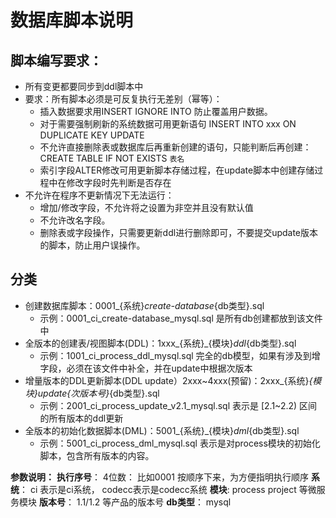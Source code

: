 # 数据库脚本说明
## 脚本编写要求：

- 所有变更都要同步到ddl脚本中
- 要求：所有脚本必须是可反复执行无差别（幂等）：
  - 插入数据要求用INSERT IGNORE INTO 防止覆盖用户数据。
  - 对于需要强制刷新的系统数据可用更新语句 INSERT INTO xxx ON DUPLICATE KEY UPDATE
  - 不允许直接删除表或数据库后再重新创建的语句，只能判断后再创建：CREATE TABLE IF NOT EXISTS `表名`
  - 索引字段ALTER修改可用更新脚本存储过程，在update脚本中创建存储过程中在修改字段时先判断是否存在
- 不允许在程序不更新情况下无法运行：
  - 增加/修改字段，不允许将之设置为非空并且没有默认值
  - 不允许改名字段。
  - 删除表或字段操作，只需要更新ddl进行删除即可，不要提交update版本的脚本，防止用户误操作。


## 分类

- 创建数据库脚本：0001_{系统}_create-database_{db类型}.sql
  - 示例：0001_ci_create-database_mysql.sql 是所有db创建都放到该文件中
- 全版本的创建表/视图脚本(DDL)：1xxx_{系统}_{模块}_ddl_{db类型}.sql
  - 示例：1001_ci_process_ddl_mysql.sql  完全的db模型，如果有涉及到增字段，必须在该文件中补全，并在update中根据次版本
- 增量版本的DDL更新脚本(DDL update）2xxx~4xxx(预留)：2xxx_{系统}_{模块}_update_{次版本号}_{db类型}.sql
  - 示例：2001_ci_process_update_v2.1_mysql.sql  表示是 [2.1~2.2) 区间的所有版本的ddl更新
- 全版本的初始化数据脚本(DML)：5001_{系统}_{模块}_dml_{db类型}.sql 
  - 示例：5001_ci_process_dml_mysql.sql  表示是对process模块的初始化脚本，包含所有版本的内容。

**参数说明：**
**执行序号**： 4位数： 比如0001 按顺序下来，为方便指明执行顺序
**系统**： ci 表示是ci系统， codecc表示是codecc系统
**模块**:  process  project 等微服务模块
**版本号**： 1.1/1.2 等产品的版本号
**db类型**： mysql